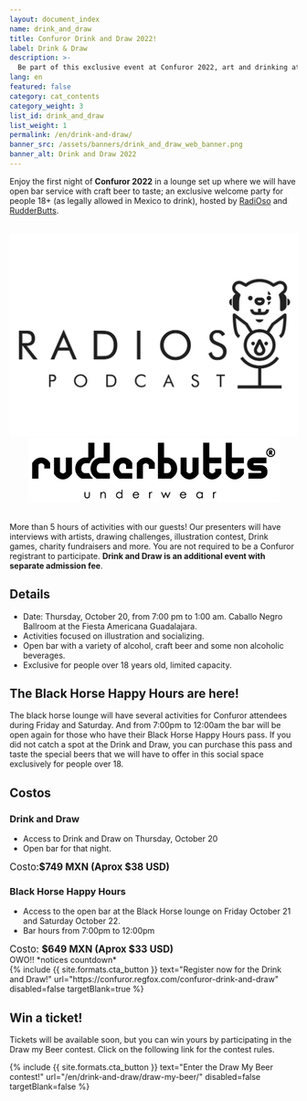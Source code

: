 ```yaml
---
layout: document_index
name: drink_and_draw
title: Confuror Drink and Draw 2022!
label: Drink & Draw
description: >-
  Be part of this exclusive event at Confuror 2022, art and drinking at the same place.
lang: en
featured: false
category: cat_contents
category_weight: 3
list_id: drink_and_draw
list_weight: 1
permalink: /en/drink-and-draw/
banner_src: /assets/banners/drink_and_draw_web_banner.png
banner_alt: Drink and Draw 2022
---
```


Enjoy the first night of **Confuror 2022** in a lounge set up where we will have open bar service with craft beer to taste; an exclusive welcome party for people 18+ (as legally allowed in Mexico to drink), hosted by [RadiOso](https://radioso.carrd.co/) and [RudderButts](https://rudderbutts.shop/).

<br>
<div class="container-overflow">
  <div class="row" style="align-items: center;">
    <div class="col-md-6" style="text-align:center;">
      <a href="https://radioso.carrd.co/" target="_blank" title="RadiOso Offical platforms">
        <img src="/assets/images/radioso_logo.png" class="img-fluid">
      </a>
    </div>
    <div class="col-md-6" style="text-align:center;">
      <a href="https://rudderbutts.shop/" target="_blank" title="RudderButts Official Website">
        <img src="/assets/images/rudderbutts_logo.png" class="img-fluid">
      </a>
    </div>
  </div>
</div>
<br>

More than 5 hours of activities with our guests! Our presenters will have interviews with artists, drawing challenges, illustration contest, Drink games, charity fundraisers and more. You are not required to be a Confuror registrant to participate. **Drink and Draw is an additional event with separate admission fee**.

<!-- {%
  include {{ site.formats.inline_alert }}
  mode="info"
  heading="Tickets on sale September 30!"
  message="Stay tuned to our networks to find out the cost and how to register."
%} -->

## Details

- Date: Thursday, October 20, from 7:00 pm to 1:00 am. Caballo Negro Ballroom at the Fiesta Americana Guadalajara.
- Activities focused on illustration and socializing.
- Open bar with a variety of alcohol, craft beer and some non alcoholic beverages.
- Exclusive for people over 18 years old, limited capacity.

## The Black Horse Happy Hours are here!

The black horse lounge will have several activities for Confuror attendees during Friday and Saturday. And from 7:00pm to 12:00am the bar will be open again for those who have their Black Horse Happy Hours pass. If you did not catch a spot at the Drink and Draw, you can purchase this pass and taste the special beers that we will have to offer in this social space exclusively for people over 18.


## Costos

<div class="container-overflow">
  <div class="row">
    <div class="col-md-6">
      <h3>Drink and Draw</h3>
      <ul>
        <li>Access to Drink and Draw on Thursday, October 20</li>
        <li>Open bar for that night.</li>
      </ul>
      <span style="font-size: larger;">Costo:<strong class="text-secondary">$749 MXN (Aprox $38 USD)</strong></span>
    </div>
    <div class="col-md-6">
      <h3>Black Horse Happy Hours</h3>
      <ul>
        <li>Access to the open bar at the Black Horse lounge on Friday October 21 and Saturday October 22.</li>
        <li>Bar hours from 7:00pm to 12:00pm</li>
      </ul>
      <span style="font-size: larger;">Costo: <strong class="text-secondary">$649 MXN (Aprox $33 USD)</strong></span>
    </div>
  </div>
</div>

<div class="clock-counter__container">
  <span class="clock-counter__intro">OWO!! *notices countdown*</span>
  <span class="clock-counter" data-limit="1664593200000"></span>
  <div class="clock-counter__hide clock-counter__outro">
    {%
      include {{ site.formats.cta_button }}
      text="Register now for the Drink and Draw!"
      url="https://confuror.regfox.com/confuror-drink-and-draw"
      disabled=false
      targetBlank=true
    %}
  </div>
</div>
<!-- 1651381200 -->
<!-- 1651363200000 -->

## Win a ticket!

Tickets will be available soon, but you can win yours by participating in the Draw my Beer contest. Click on the following link for the contest rules.

{%
  include {{ site.formats.cta_button }}
  text="Enter the Draw My Beer contest!"
  url="/en/drink-and-draw/draw-my-beer/"
  disabled=false
  targetBlank=false
%}